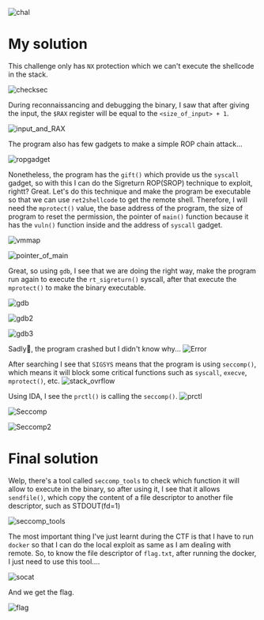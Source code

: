 ![chal](https://github.com/user-attachments/assets/8f467842-90ee-4201-8bcf-1b19c6c1cdb6)

# My solution
This challenge only has `NX` protection which we can't execute the shellcode in the stack.

![checksec](https://github.com/user-attachments/assets/b64fce5c-b292-4651-911f-49902e27698a)


During reconnaissancing and debugging the binary, I saw that after giving the input, the `$RAX` register will be equal to the `<size_of_input> + 1`.

![input_and_RAX](https://github.com/user-attachments/assets/abab8f65-c5ac-4d5f-994b-e735d4209aed)


The program also has few gadgets to make a simple ROP chain attack...

![ropgadget](https://github.com/user-attachments/assets/74b229a2-bc88-4786-9f7c-6911cf582eb5)


Nonetheless, the program has the `gift()` which provide us the `syscall` gadget, so with this I can do the Sigreturn ROP(SROP) technique to exploit, rightt? Great. Let's do this technique and make the program be executable so that we can use `ret2shellcode` to get the remote shell. Therefore, I will need the `mprotect()` value, the base address of the program, the size of program to reset the permission, the pointer of `main()` function because it has the `vuln()` function inside and the address of `syscall` gadget.

![vmmap](https://github.com/user-attachments/assets/38d34efd-864b-4820-a326-4a20d07bddf2)


![pointer_of_main](https://github.com/user-attachments/assets/8fe94c9f-ebff-4594-9524-c7b3456e1edd)


Great, so using `gdb`, I see that we are doing the right way, make the program run again to execute the `rt_sigreturn()` syscall, after that execute the `mprotect()` to make the binary executable.

![gdb](https://github.com/user-attachments/assets/1dc5ee86-77e9-499e-adbb-d6199783afa0)


![gdb2](https://github.com/user-attachments/assets/5343e29b-e4ee-4749-8018-2945c8389903)


![gdb3](https://github.com/user-attachments/assets/9282c886-30a3-4411-8719-6e74e11741c5)


Sadly🥹, the program crashed but I didn't know why...
![Error](https://github.com/user-attachments/assets/84b232db-2222-4412-93a5-965883b9eb38)


After searching I see that `SIGSYS` means that the program is using `seccomp()`, which means it will block some critical functions such as `syscall`, `execve`, `mprotect()`, etc.
![stack_ovrflow](https://github.com/user-attachments/assets/991c507b-a269-42fc-af5f-a5c42a19e8f3)


Using IDA, I see the `prctl()` is calling the `seccomp()`.
![prctl](https://github.com/user-attachments/assets/81f6f34f-1d8e-4b3b-8920-28156e19f739)


![Seccomp](https://github.com/user-attachments/assets/1c45f3a4-8c47-40ec-a10c-c16073c6eb3d)


![Seccomp2](https://github.com/user-attachments/assets/5a4e82db-a013-431d-bbd8-29c83e301245)


# Final solution
Welp, there's a tool called `seccomp_tools` to check which function it will allow to execute in the binary, so after using it, I see that it allows `sendfile()`, which copy the content of a file descriptor to another file descriptor, such as STDOUT(fd=1)

![seccomp_tools](https://github.com/user-attachments/assets/213faa12-1f18-4e15-9795-4fec3c359ed8)


The most important thing I've just learnt during the CTF is that I have to run `docker` so that I can do the local exploit as same as I am dealing with remote. So, to know the file descriptor of `flag.txt`, after running the docker, I just need to use this tool....

![socat](https://github.com/user-attachments/assets/64832f23-51d6-44cf-8859-e1af5487a231)


And we get the flag.

![flag](https://github.com/user-attachments/assets/7ffc5373-055c-4d35-9558-b237022def11)
